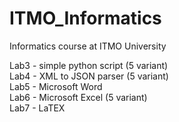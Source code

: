 # ITMO_Informatics
Informatics course at ITMO University

Lab3 - simple python script (5 variant)  
Lab4 - XML to JSON parser (5 variant)  
Lab5 - Microsoft Word  
Lab6 - Microsoft Excel (5 variant)  
Lab7 - LaTEX  
